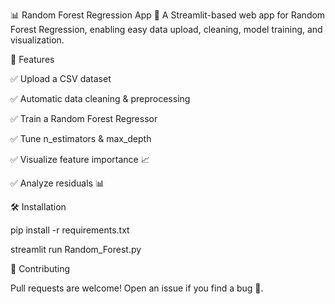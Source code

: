 📊 Random Forest Regression App 🌳
A Streamlit-based web app for Random Forest Regression, enabling easy data upload, cleaning, model training, and visualization.


🚀 Features

✅ Upload a CSV dataset

✅ Automatic data cleaning & preprocessing

✅ Train a Random Forest Regressor

✅ Tune n_estimators & max_depth

✅ Visualize feature importance 📈

✅ Analyze residuals 📊


🛠️ Installation

pip install -r requirements.txt

streamlit run Random_Forest.py


🤝 Contributing

Pull requests are welcome! Open an issue if you find a bug 🐞.
